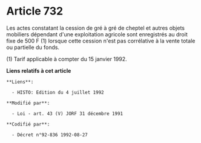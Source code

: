 # Article 732

Les actes constatant la cession de gré à gré de cheptel et autres objets mobiliers dépendant d'une exploitation agricole sont
enregistrés au droit fixe de 500 F (1) lorsque cette cession n'est pas corrélative à la vente totale ou partielle du fonds.

(1) Tarif applicable à compter du 15 janvier 1992.

**Liens relatifs à cet article**

	**Liens**:

	  - HISTO: Edition du 4 juillet 1992

	**Modifié par**:

	  - Loi - art. 43 (V) JORF 31 décembre 1991

	**Codifié par**:

	  - Décret n°92-836 1992-08-27
